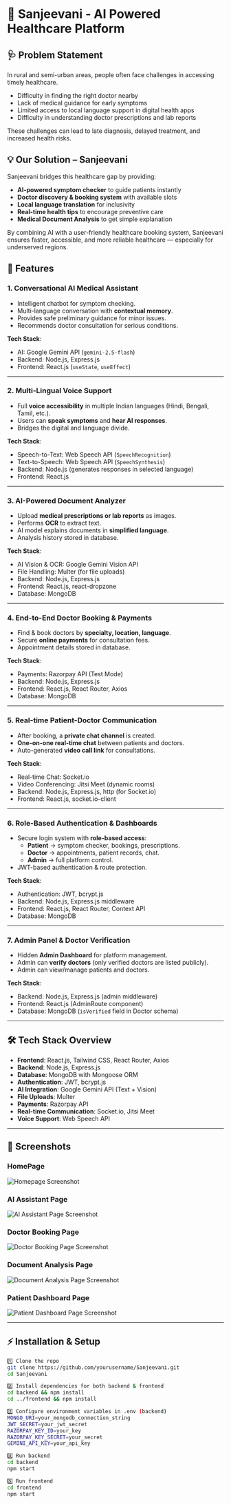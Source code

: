 # 🏥 Sanjeevani - AI Powered Healthcare Platform  

## 🩺 Problem Statement  
In rural and semi-urban areas, people often face challenges in accessing timely healthcare.  
- Difficulty in finding the right doctor nearby  
- Lack of medical guidance for early symptoms  
- Limited access to local language support in digital health apps  
- Difficulty in understanding doctor prescriptions and lab reports 

These challenges can lead to late diagnosis, delayed treatment, and increased health risks.  

## 💡 Our Solution – Sanjeevani  
Sanjeevani bridges this healthcare gap by providing:  
- **AI-powered symptom checker** to guide patients instantly  
- **Doctor discovery & booking system** with available slots    
- **Local language translation** for inclusivity  
- **Real-time health tips** to encourage preventive care
- **Medical Document Analysis** to get simple explanation 

By combining AI with a user-friendly healthcare booking system, Sanjeevani ensures faster, accessible, and more reliable healthcare — especially for underserved regions.  

## 🚀 Features  

### 1. Conversational AI Medical Assistant  
- Intelligent chatbot for symptom checking.  
- Multi-language conversation with **contextual memory**.  
- Provides safe preliminary guidance for minor issues.  
- Recommends doctor consultation for serious conditions.  

**Tech Stack**:  
- AI: Google Gemini API (`gemini-2.5-flash`)  
- Backend: Node.js, Express.js  
- Frontend: React.js (`useState`, `useEffect`)  

---

### 2. Multi-Lingual Voice Support   
- Full **voice accessibility** in multiple Indian languages (Hindi, Bengali, Tamil, etc.).  
- Users can **speak symptoms** and **hear AI responses**.  
- Bridges the digital and language divide.  

**Tech Stack**:  
- Speech-to-Text: Web Speech API (`SpeechRecognition`)  
- Text-to-Speech: Web Speech API (`SpeechSynthesis`)  
- Backend: Node.js (generates responses in selected language)  
- Frontend: React.js  

---

### 3. AI-Powered Document Analyzer  
- Upload **medical prescriptions or lab reports** as images.  
- Performs **OCR** to extract text.  
- AI model explains documents in **simplified language**.  
- Analysis history stored in database.  

**Tech Stack**:  
- AI Vision & OCR: Google Gemini Vision API  
- File Handling: Multer (for file uploads)  
- Backend: Node.js, Express.js  
- Frontend: React.js, react-dropzone  
- Database: MongoDB  

---

### 4. End-to-End Doctor Booking & Payments  
- Find & book doctors by **specialty, location, language**.  
- Secure **online payments** for consultation fees.  
- Appointment details stored in database.  

**Tech Stack**:  
- Payments: Razorpay API (Test Mode)  
- Backend: Node.js, Express.js  
- Frontend: React.js, React Router, Axios  
- Database: MongoDB  

---

### 5. Real-time Patient-Doctor Communication  
- After booking, a **private chat channel** is created.  
- **One-on-one real-time chat** between patients and doctors.  
- Auto-generated **video call link** for consultations.  

**Tech Stack**:  
- Real-time Chat: Socket.io  
- Video Conferencing: Jitsi Meet (dynamic rooms)  
- Backend: Node.js, Express.js, http (for Socket.io)  
- Frontend: React.js, socket.io-client  

---

### 6. Role-Based Authentication & Dashboards  
- Secure login system with **role-based access**:  
  - **Patient** → symptom checker, bookings, prescriptions.  
  - **Doctor** → appointments, patient records, chat.  
  - **Admin** → full platform control.  
- JWT-based authentication & route protection.  

**Tech Stack**:  
- Authentication: JWT, bcrypt.js  
- Backend: Node.js, Express.js middleware  
- Frontend: React.js, React Router, Context API  
- Database: MongoDB  

---

### 7. Admin Panel & Doctor Verification  
- Hidden **Admin Dashboard** for platform management.  
- Admin can **verify doctors** (only verified doctors are listed publicly).  
- Admin can view/manage patients and doctors.  

**Tech Stack**:  
- Backend: Node.js, Express.js (admin middleware)  
- Frontend: React.js (AdminRoute component)  
- Database: MongoDB (`isVerified` field in Doctor schema)  

---

## 🛠️ Tech Stack Overview  

- **Frontend**: React.js, Tailwind CSS, React Router, Axios  
- **Backend**: Node.js, Express.js  
- **Database**: MongoDB with Mongoose ORM  
- **Authentication**: JWT, bcrypt.js  
- **AI Integration**: Google Gemini API (Text + Vision)  
- **File Uploads**: Multer  
- **Payments**: Razorpay API  
- **Real-time Communication**: Socket.io, Jitsi Meet  
- **Voice Support**: Web Speech API  

---

## 📸 Screenshots

### HomePage 
![Homepage Screenshot](frontend/src/assets/screenshots/HomePage.png)

### AI Assistant Page
![AI Assistant Page Screenshot](frontend/src/assets/screenshots/AI_Assistant.png)

### Doctor Booking Page
![Doctor Booking Page Screenshot](frontend/src/assets/screenshots/DoctorBookingPage.png)

### Document Analysis Page
![Document Analysis Page Screenshot](frontend/src/assets/screenshots/DocumentAnalysisPage.png)

### Patient Dashboard Page
![Patient Dashboard Page Screenshot](frontend/src/assets/screenshots/PatientDashboard.png)

---

## ⚡ Installation & Setup  
 
```bash
1️⃣ Clone the repo 
git clone https://github.com/yourusername/Sanjeevani.git
cd Sanjeevani

2️⃣ Install dependencies for both backend & frontend
cd backend && npm install
cd ../frontend && npm install

3️⃣ Configure environment variables in .env (backend)
MONGO_URI=your_mongodb_connection_string
JWT_SECRET=your_jwt_secret
RAZORPAY_KEY_ID=your_key
RAZORPAY_KEY_SECRET=your_secret
GEMINI_API_KEY=your_api_key

4️⃣ Run backend
cd backend
npm start

5️⃣ Run frontend
cd frontend
npm start

